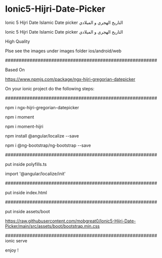 # Ionic5-Hijri-Date-Picker
Ionic 5 Hijri Date Islamic Date picker التاريخ الهجري و الميلادي 

Ionic 5 Hijri Date Islamic Date picker التاريخ الهجري و الميلادي 

High Quality 

Plse see the images under images folder
ios/android/web

########################################################

Based On

https://www.npmjs.com/package/ngx-hijri-gregorian-datepicker



On your ionic project do the following steps:

########################################################

npm i ngx-hijri-gregorian-datepicker

npm i moment

npm i moment-hijri

npm install @angular/localize --save

npm i @ng-bootstrap/ng-bootstrap --save

########################################################

put inside polyfills.ts

import '@angular/localize/init'

########################################################

put inside index.html

  <link rel="stylesheet" href="assets/boot/bootstrap.min.css">
  
  <!-- <link rel="stylesheet" href="https://maxcdn.bootstrapcdn.com/bootstrap/4.4.1/css/bootstrap.min.css"> -->
  
########################################################  

put inside assets/boot

https://raw.githubusercontent.com/mobgreat0/Ionic5-Hijri-Date-Picker/main/src/assets/boot/bootstrap.min.css

########################################################
ionic serve

enjoy !
